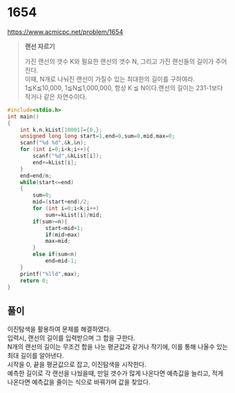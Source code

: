 # 1654
https://www.acmicpc.net/problem/1654
>**랜선 자르기**<br>
>
>가진 랜선의 갯수 K와 필요한 랜선의 갯수 N, 그리고 가진 랜선들의 길이가 주어진다.<br>
>이때, N개로 나눠진 랜선이 가질수 있는 최대한의 길이를 구하여라.<br>
>1≦K≦10,000, 1≦N≦1,000,000, 항상 K ≦ N이다.랜선의 길이는 231-1보다 작거나 같은 자연수이다.
```c
#include<stdio.h>
int main()
{
    int k,n,kList[10001]={0,};
    unsigned long long start=1,end=0,sum=0,mid,max=0;
    scanf("%d %d",&k,&n);
    for (int i=0;i<k;i++){
        scanf("%d",&kList[i]);
        end+=kList[i];
    }
    end=end/n;
    while(start<=end)
    {
        sum=0;
        mid=(start+end)/2;
        for (int i=0;i<k;i++)
            sum+=kList[i]/mid;
        if(sum>=n){
            start=mid+1;
            if(mid>max)
            max=mid;
        }
        else if(sum<n)
            end=mid-1;
    }
    printf("%lld",max);
    return 0;
}
```
## 풀이
이진탐색을 활용하여 문제를 해결하였다.<br>
입력시, 랜선의 길이를 입력받으며 그 합을 구한다.<br>
N개의 랜선의 길이는 무조건 합을 나눈 평균값과 같거나 작기에, 이를 통해 나올수 있는 최대 길이를 알아낸다.<br>
시작을 0, 끝을 평균값으로 잡고, 이진탐색을 시작한다.<br>
예측한 길이로 각 랜선을 나눴을때, 만일 갯수가 많게 나온다면 예측값을 늘리고, 적게 나온다면 예측값을 줄이는 식으로 바꿔가며 값을 찾았다.